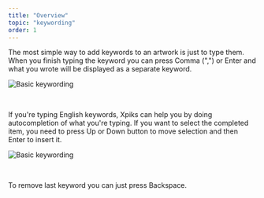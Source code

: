 ```yaml
---
title: "Overview"
topic: "keywording"
order: 1
---
```


The most simple way to add keywords to an artwork is just to type them. When you finish typing the keyword you can press Comma (",") or Enter and what you wrote will be displayed as a separate keyword.

<p>
  <img alt="Basic keywording" src='{{< misc/rel "/images/tutorials/keywording/keywords-comma.gif" >}}' class="small-12 large-12" />
</p>

<br />

If you're typing English keywords, Xpiks can help you by doing autocompletion of what you're typing. If you want to select the completed item, you need to press Up or Down button to move selection and then Enter to insert it.

<p>
  <img alt="Basic keywording" src='{{< misc/rel "/images/tutorials/keywording/keywords-enter.gif" >}}' class="small-12 large-12" />
</p>

<br />

To remove last keyword you can just press Backspace.
